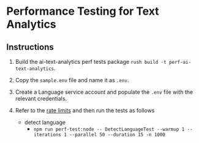 # Performance Testing for Text Analytics

## Instructions

1. Build the ai-text-analytics perf tests package `rush build -t perf-ai-text-analytics`.
2. Copy the `sample.env` file and name it as `.env`.
3. Create a Language service account and populate the `.env` file with the relevant credentials.
4. Refer to the [rate limits](https://docs.microsoft.com/azure/cognitive-services/language-service/concepts/data-limits) and then run the tests as follows

   - detect language
     - `npm run perf-test:node -- DetectLanguageTest --warmup 1 --iterations 1 --parallel 50 --duration 15 -n 1000`